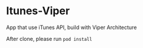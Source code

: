 # Itunes-Viper
App that use iTunes API, build with Viper Architecture

After clone, please run `pod install`
